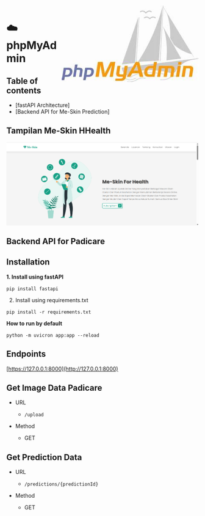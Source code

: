 <img src="https://github.com/YusufAgungPurwadi/Me-Skin/blob/main/Gambar%20Readme/phpMyAdmin.jpg" align="right" height=200>

# :cloud: phpMyAdmin

## Table of contents

- [fastAPI Architecture]
- [Backend API for Me-Skin Prediction]
  
## Tampilan Me-Skin HHealth
<img src= "https://github.com/YusufAgungPurwadi/Me-Skin/blob/main/Gambar%20Readme/Me-Skin%20Health.png" align="center">

## Backend API for Padicare
## Installation
**1. Install using fastAPI**
```Terminal cmd
pip install fastapi
```

2. Install using requirements.txt
```Terminal cmd
pip install -r requirements.txt
```

**How to run by default**
```Terminal cmd
python -m uvicron app:app --reload
```

## Endpoints
[https://127.0.0.1:8000](http://127.0.0.1:8000)

## Get Image Data Padicare
- URL
    - `/upload`

- Method
    - GET


## Get Prediction Data
- URL
    - `/predictions/{predictionId}`

- Method
    - GET


